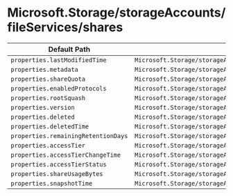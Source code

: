# Microsoft.Storage/storageAccounts/fileServices/shares

| Default Path | Alias |
|---|---|
| `properties.lastModifiedTime` | `Microsoft.Storage/storageAccounts/fileServices/shares/lastModifiedTime` |
| `properties.metadata` | `Microsoft.Storage/storageAccounts/fileServices/shares/metadata` |
| `properties.shareQuota` | `Microsoft.Storage/storageAccounts/fileServices/shares/shareQuota` |
| `properties.enabledProtocols` | `Microsoft.Storage/storageAccounts/fileServices/shares/enabledProtocols` |
| `properties.rootSquash` | `Microsoft.Storage/storageAccounts/fileServices/shares/rootSquash` |
| `properties.version` | `Microsoft.Storage/storageAccounts/fileServices/shares/version` |
| `properties.deleted` | `Microsoft.Storage/storageAccounts/fileServices/shares/deleted` |
| `properties.deletedTime` | `Microsoft.Storage/storageAccounts/fileServices/shares/deletedTime` |
| `properties.remainingRetentionDays` | `Microsoft.Storage/storageAccounts/fileServices/shares/remainingRetentionDays` |
| `properties.accessTier` | `Microsoft.Storage/storageAccounts/fileServices/shares/accessTier` |
| `properties.accessTierChangeTime` | `Microsoft.Storage/storageAccounts/fileServices/shares/accessTierChangeTime` |
| `properties.accessTierStatus` | `Microsoft.Storage/storageAccounts/fileServices/shares/accessTierStatus` |
| `properties.shareUsageBytes` | `Microsoft.Storage/storageAccounts/fileServices/shares/shareUsageBytes` |
| `properties.snapshotTime` | `Microsoft.Storage/storageAccounts/fileServices/shares/snapshotTime` |

